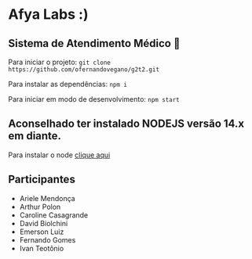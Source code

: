 # Afya Labs :)
## Sistema de Atendimento Médico :hospital:

Para iniciar o projeto:
`git clone https://github.com/ofernandovegano/g2t2.git`

Para instalar as dependências:
`npm i`

Para iniciar em modo de desenvolvimento:
`npm start`

## Aconselhado ter instalado NODEJS versão 14.x em diante.

Para instalar o node [clique aqui](https://nodejs.org/en/)

## Participantes

- Ariele Mendonça
- Arthur Polon
- Caroline Casagrande
- David Biolchini
- Emerson Luiz
- Fernando Gomes
- Ivan Teotônio
